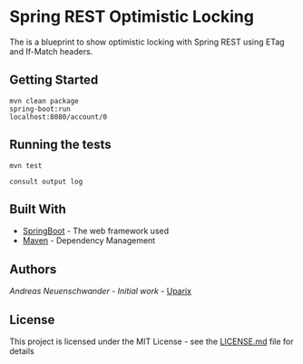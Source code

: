 # Spring REST Optimistic Locking

The is a blueprint to show optimistic locking with Spring REST using ETag and If-Match headers.

## Getting Started

    mvn clean package
    spring-boot:run
    localhost:8080/account/0
    
    
## Running the tests

    mvn test
    
    consult output log

## Built With

* [SpringBoot](https://www.spring.io/) - The web framework used
* [Maven](https://maven.apache.org/) - Dependency Management

## Authors

*Andreas Neuenschwander* - *Initial work* - [Uparix](https://github.com/uparix)

## License

This project is licensed under the MIT License - see the [LICENSE.md](LICENSE.md) file for details

